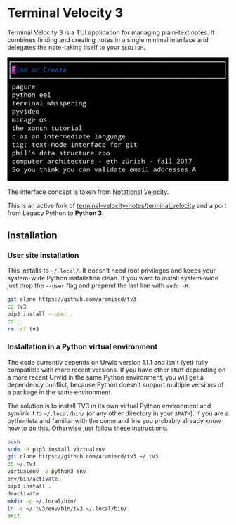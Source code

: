 # Terminal Velocity 3

Terminal Velocity 3 is a TUI application for managing plain-text notes.
It combines finding and creating notes in a single minimal interface and
delegates the note-taking itself to your `$EDITOR`.

![Terminal Velocity 3 Screencast](./tv3.gif)

The interface concept is taken from [Notational
Velocity](http://notational.net/).

This is an active fork of
[terminal-velocity-notes/terminal_velocity](https://github.com/terminal-velocity-notes/terminal_velocity)
and a port from Legacy Python to **Python 3**.

## Installation

### User site installation

This installs to `~/.local/`.  It doesn't need root privileges and keeps
your system-wide Python installation clean.  If you want to install
system-wide just drop the `--user` flag and prepend the last line with
`sudo -H`.

```bash
git clone https://github.com/aramiscd/tv3
cd tv3
pip3 install --user .
cd ..
rm -rf tv3
```

### Installation in a Python virtual environment

The code currently depends on Urwid version 1.1.1 and isn't (yet) fully
compatible with more recent versions.  If you have other stuff depending
on a more recent Urwid in the same Python environment, you will get a
dependency conflict, because Python doesn't support multiple versions of
a package in the same environment.

The solution is to install TV3 in its own virtual Python environment and
symlink it to `~/.local/bin/` (or any other directory in your `$PATH`).
If you are a pythonista and familiar with the command line you probably
already know how to do this.  Otherwise just follow these instructions.

```bash
bash
sudo -H pip3 install virtualenv
git clone https://github.com/aramiscd/tv3 ~/.tv3
cd ~/.tv3
virtualenv -p python3 env
env/bin/activate
pip3 install .
deactivate
mkdir -p ~/.local/bin/
ln -s ~/.tv3/env/bin/tv3 ~/.local/bin/
exit
```

